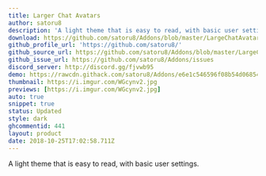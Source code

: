 ```yaml
---
title: Larger Chat Avatars
author: satoru8
description: 'A light theme that is easy to read, with basic user settings.'
download: https://github.com/satoru8/Addons/blob/master/LargeChatAvatars.theme.css
github_profile_url: 'https://github.com/satoru8/'
github_source_url: https://github.com/satoru8/Addons/blob/master/LargeChatAvatars.theme.css
github_issue_url: https://github.com/satoru8/Addons/issues
discord_server: http://discord.gg/fjvwb95
demo: https://rawcdn.githack.com/satoru8/Addons/e6e1c546596f08b54d068547ddb70c2b3dc39c0e/LargeChatAvatars.theme.css
thumbnail: https://i.imgur.com/WGcynv2.jpg
previews: [https://i.imgur.com/WGcynv2.jpg]
auto: true
snippet: true
status: Updated
style: dark
ghcommentid: 441
layout: product
date: 2018-10-25T17:02:58.711Z
---
```

A light theme that is easy to read, with basic user settings.